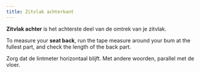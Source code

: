 ```yaml
---
title: Zitvlak achterkant
---
```


**Zitvlak achter** is het achterste deel van de omtrek van je zitvlak.

To measure your **seat back**, run the tape measure around your bum at the fullest part, and check the length of the back part.

Zorg dat de lintmeter horizontaal blijft. Met andere woorden, parallel met de vloer.
